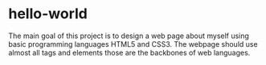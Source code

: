 # hello-world
The main goal of this project is to design a web page about myself using basic programming languages HTML5 and CSS3. The webpage should use almost all tags and elements those are the backbones of web languages.
